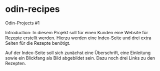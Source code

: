 # odin-recipes
Odin-Projects #1

Introduction: 
In diesem Projekt soll für einen Kunden eine Website für Rezepte erstellt werden. Hierzu werden eine Index-Seite und drei extra Seiten für die Rezepte benötigt.

Auf der Index-Seite soll sich zunächst eine Überschrift, eine Einleitung sowie ein Blickfang als Bild abgebildet sein. Dazu noch drei Links zu den Rezepten.
